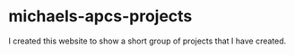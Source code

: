 # michaels-apcs-projects
I created this website to show a short group of projects that I have created.
